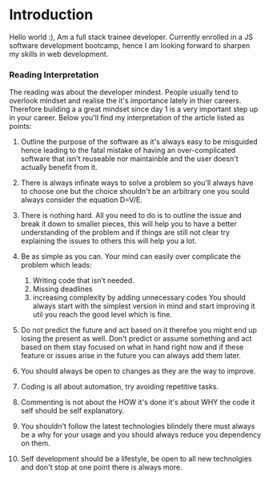 # Introduction 
Hello world :), Am a full stack trainee developer. Currently enrolled in a JS software development bootcamp, hence I am looking forward to sharpen my skills in web development.

### Reading Interpretation
The reading was about the developer mindest. People usually tend to overlook mindset and realise the it's importance lately in thier careers. Therefore building a a great mindset since day 1 is a very important step up in your career. Below you'll find my interpretation of the article listed as points: 

1. Outline the purpose of the software as it's always easy to be misguided hence leading to the fatal mistake of having an over-complicated software that isn't reuseable nor maintainble and the user doesn't actually benefit from it. 

2. There is always infinate ways to solve a problem so you'll always have to choose one but the choice shouldn't be an arbitrary one you sould always consider the equation D=V/E. 

3. There is nothing hard. All you need to do is to outline the issue and break it down to smaller pieces, this will help you to have a better understanding  of the problem and if things are still not clear try explaining the issues to others this will help you a lot.

4. Be as simple as you can. Your mind can easily over complicate the problem which leads: 
    1. Writing code that isn’t needed. 
    2. Missing deadlines 
    3. increasing complexity by adding unnecessary codes
You should always start with the simplest version in mind and start improving it util you reach the good level which is fine. 

5. Do not predict the future and act based on it therefoe you might end up losing the present as well. Don't predict or assume something and act based on them stay focused on what in hand right now and if these feature or issues arise in the future you can always add them later. 

6. You should always be open to changes as they are the way to improve. 

7. Coding is all about automation, try avoiding repetitive tasks. 

8. Commenting is not about the HOW it's done it's about WHY the code it self should be self explanatory.

9. You shouldn't follow the latest technologies blindely there must always be a why for your usage and you should always reduce you dependency on them. 

10. Self development should be a lifestyle, be open to all new technolgies and don't stop at one point there is always more. 

